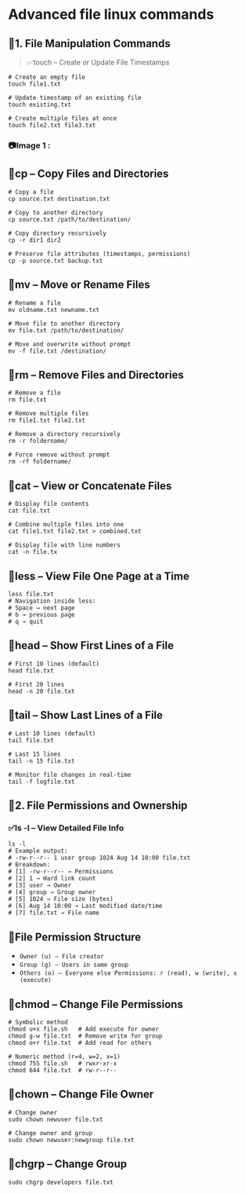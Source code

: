 # Advanced file linux commands

## 🚀1. File Manipulation Commands
>✅touch – Create or Update File Timestamps

```
# Create an empty file
touch file1.txt

# Update timestamp of an existing file
touch existing.txt

# Create multiple files at once
touch file2.txt file3.txt

```
### 📷Image 1 :

## 🚀cp – Copy Files and Directories

```
# Copy a file
cp source.txt destination.txt

# Copy to another directory
cp source.txt /path/to/destination/

# Copy directory recursively
cp -r dir1 dir2

# Preserve file attributes (timestamps, permissions)
cp -p source.txt backup.txt

```

## 🚀mv – Move or Rename Files

```
# Rename a file
mv oldname.txt newname.txt

# Move file to another directory
mv file.txt /path/to/destination/

# Move and overwrite without prompt
mv -f file.txt /destination/

```
## 🚀rm – Remove Files and Directories
```
# Remove a file
rm file.txt

# Remove multiple files
rm file1.txt file2.txt

# Remove a directory recursively
rm -r foldername/

# Force remove without prompt
rm -rf foldername/
```
## 🚀cat – View or Concatenate Files
```
# Display file contents
cat file.txt

# Combine multiple files into one
cat file1.txt file2.txt > combined.txt

# Display file with line numbers
cat -n file.tx
```

## 🚀less – View File One Page at a Time
```
less file.txt
# Navigation inside less:
# Space → next page
# b → previous page
# q → quit
```
## 🚀head – Show First Lines of a File

```
# First 10 lines (default)
head file.txt

# First 20 lines
head -n 20 file.txt
```

## 🚀tail – Show Last Lines of a File
```
# Last 10 lines (default)
tail file.txt

# Last 15 lines
tail -n 15 file.txt

# Monitor file changes in real-time
tail -f logfile.txt
```

## 🚀2. File Permissions and Ownership
### ✅ls -l – View Detailed File Info
```
ls -l
# Example output:
# -rw-r--r-- 1 user group 1024 Aug 14 10:00 file.txt
# Breakdown:
# [1] -rw-r--r-- → Permissions
# [2] 1 → Hard link count
# [3] user → Owner
# [4] group → Group owner
# [5] 1024 → File size (bytes)
# [6] Aug 14 10:00 → Last modified date/time
# [7] file.txt → File name
```

## 🚀File Permission Structure
- `Owner (u) – File creator`
- `Group (g) – Users in same group`
- `Others (o) – Everyone else Permissions: r (read), w (write), x (execute)`

## 🚀chmod – Change File Permissions
```
# Symbolic method
chmod u+x file.sh   # Add execute for owner
chmod g-w file.txt  # Remove write for group
chmod o+r file.txt  # Add read for others

# Numeric method (r=4, w=2, x=1)
chmod 755 file.sh   # rwxr-xr-x
chmod 644 file.txt  # rw-r--r--
```
## 🚀chown – Change File Owner
```
# Change owner
sudo chown newuser file.txt

# Change owner and group
sudo chown newuser:newgroup file.txt
```

## 🚀chgrp – Change Group
```
sudo chgrp developers file.txt
```

